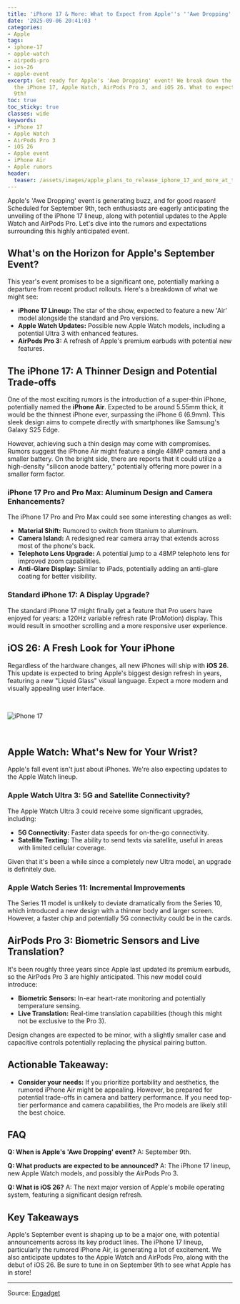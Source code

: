 ```yaml
---
title: 'iPhone 17 & More: What to Expect from Apple''s ''Awe Dropping'' Event'
date: '2025-09-06 20:41:03 '
categories:
- Apple
tags:
- iphone-17
- apple-watch
- airpods-pro
- ios-26
- apple-event
excerpt: Get ready for Apple's 'Awe Dropping' event! We break down the rumors surrounding
  the iPhone 17, Apple Watch, AirPods Pro 3, and iOS 26. What to expect on September
  9th!
toc: true
toc_sticky: true
classes: wide
keywords:
- iPhone 17
- Apple Watch
- AirPods Pro 3
- iOS 26
- Apple event
- iPhone Air
- Apple rumors
header:
  teaser: /assets/images/apple_plans_to_release_iphone_17_and_more_at_the___20250906204102.jpg
---
```


Apple's 'Awe Dropping' event is generating buzz, and for good reason! Scheduled for September 9th, tech enthusiasts are eagerly anticipating the unveiling of the iPhone 17 lineup, along with potential updates to the Apple Watch and AirPods Pro. Let's dive into the rumors and expectations surrounding this highly anticipated event.

## What's on the Horizon for Apple's September Event?

This year's event promises to be a significant one, potentially marking a departure from recent product rollouts. Here's a breakdown of what we might see:

*   **iPhone 17 Lineup:** The star of the show, expected to feature a new 'Air' model alongside the standard and Pro versions.
*   **Apple Watch Updates:** Possible new Apple Watch models, including a potential Ultra 3 with enhanced features.
*   **AirPods Pro 3:** A refresh of Apple's premium earbuds with potential new features.

## The iPhone 17: A Thinner Design and Potential Trade-offs

One of the most exciting rumors is the introduction of a super-thin iPhone, potentially named the **iPhone Air**. Expected to be around 5.55mm thick, it would be the thinnest iPhone ever, surpassing the iPhone 6 (6.9mm). This sleek design aims to compete directly with smartphones like Samsung's Galaxy S25 Edge.

However, achieving such a thin design may come with compromises. Rumors suggest the iPhone Air might feature a single 48MP camera and a smaller battery. On the bright side, there are reports that it could utilize a high-density "silicon anode battery," potentially offering more power in a smaller form factor.

### iPhone 17 Pro and Pro Max: Aluminum Design and Camera Enhancements?

The iPhone 17 Pro and Pro Max could see some interesting changes as well:

*   **Material Shift:** Rumored to switch from titanium to aluminum.
*   **Camera Island:** A redesigned rear camera array that extends across most of the phone's back.
*   **Telephoto Lens Upgrade:** A potential jump to a 48MP telephoto lens for improved zoom capabilities.
*   **Anti-Glare Display:** Similar to iPads, potentially adding an anti-glare coating for better visibility.

### Standard iPhone 17: A Display Upgrade?

The standard iPhone 17 might finally get a feature that Pro users have enjoyed for years: a 120Hz variable refresh rate (ProMotion) display. This would result in smoother scrolling and a more responsive user experience.

## iOS 26: A Fresh Look for Your iPhone

Regardless of the hardware changes, all new iPhones will ship with **iOS 26**. This update is expected to bring Apple's biggest design refresh in years, featuring a new "Liquid Glass" visual language. Expect a more modern and visually appealing user interface.

<br>

![iPhone 17](https://o.aolcdn.com/images/dims?image_uri=https%3A%2F%2Fs.yimg.com%2Fos%2Fcreatr-uploaded-images%2F2025-09%2Fafec90d0-8ab7-11f0-9f7f-487b8d734d09&resize=1400%2C1050&client=19f2b5e49a271b2bde77&signature=16338cb4529075bcbf6766400170aa107be1baf4)

<br>

## Apple Watch: What's New for Your Wrist?

Apple's fall event isn't just about iPhones. We're also expecting updates to the Apple Watch lineup.

### Apple Watch Ultra 3: 5G and Satellite Connectivity?

The Apple Watch Ultra 3 could receive some significant upgrades, including:

*   **5G Connectivity:** Faster data speeds for on-the-go connectivity.
*   **Satellite Texting:** The ability to send texts via satellite, useful in areas with limited cellular coverage.

Given that it's been a while since a completely new Ultra model, an upgrade is definitely due.

### Apple Watch Series 11: Incremental Improvements

The Series 11 model is unlikely to deviate dramatically from the Series 10, which introduced a new design with a thinner body and larger screen. However, a faster chip and potentially 5G connectivity could be in the cards.

## AirPods Pro 3: Biometric Sensors and Live Translation?

It's been roughly three years since Apple last updated its premium earbuds, so the AirPods Pro 3 are highly anticipated. This new model could introduce:

*   **Biometric Sensors:** In-ear heart-rate monitoring and potentially temperature sensing.
*   **Live Translation:** Real-time translation capabilities (though this might not be exclusive to the Pro 3).

Design changes are expected to be minor, with a slightly smaller case and capacitive controls potentially replacing the physical pairing button.

## Actionable Takeaway:

*   **Consider your needs:** If you prioritize portability and aesthetics, the rumored iPhone Air might be appealing. However, be prepared for potential trade-offs in camera and battery performance. If you need top-tier performance and camera capabilities, the Pro models are likely still the best choice.

## FAQ

**Q: When is Apple's 'Awe Dropping' event?**
A: September 9th.

**Q: What products are expected to be announced?**
A: The iPhone 17 lineup, new Apple Watch models, and possibly the AirPods Pro 3.

**Q: What is iOS 26?**
A: The next major version of Apple's mobile operating system, featuring a significant design refresh.

## Key Takeaways

Apple's September event is shaping up to be a major one, with potential announcements across its key product lines. The iPhone 17 lineup, particularly the rumored iPhone Air, is generating a lot of excitement. We also anticipate updates to the Apple Watch and AirPods Pro, along with the debut of iOS 26. Be sure to tune in on September 9th to see what Apple has in store!

---

Source: [Engadget](https://www.engadget.com/mobile/smartphones/apples-iphone-17-awe-dropping-event-is-next-week--heres-what-we-expect-on-september-9-090059897.html?src=rss)